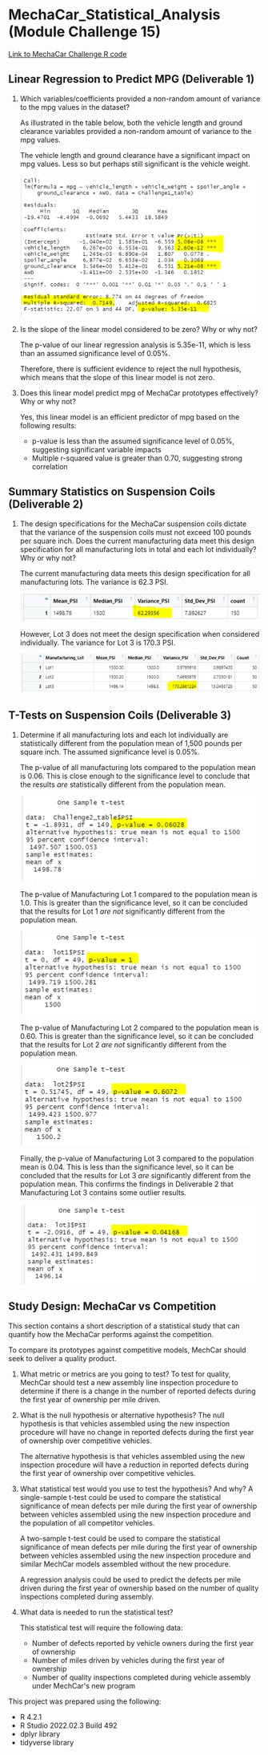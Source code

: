 # MechaCar_Statistical_Analysis (Module Challenge 15)

[Link to MechaCar Challenge R code](MechaCarChallenge.R)

## Linear Regression to Predict MPG (Deliverable 1)

1. Which variables/coefficients provided a non-random amount of variance to the mpg values in the dataset?

   As illustrated in the table below, both the vehicle length and ground clearance variables provided a non-random amount of variance to the mpg values.
   
   The vehicle length and ground clearance have a significant impact on mpg values. Less so but perhaps still significant is the vehicle weight.
      
   ![MPG_Regression](MPG_regression.PNG)

2. Is the slope of the linear model considered to be zero? Why or why not?

   The p-value of our linear regression analysis is 5.35e-11, which is less than an assumed significance level of 0.05%. 
   
   Therefore, there is sufficient evidence to reject the null hypothesis, which means that the slope of this linear model is not zero.

3. Does this linear model predict mpg of MechaCar prototypes effectively? Why or why not?

   Yes, this linear model is an efficient predictor of mpg based on the following results:
   
   * p-value is less than the assumed significance level of 0.05%, suggesting significant variable impacts
   * Multiple r-squared value is greater than 0.70, suggesting strong correlation

## Summary Statistics on Suspension Coils (Deliverable 2)

1.  The design specifications for the MechaCar suspension coils dictate that the variance of the suspension coils must not exceed 100 pounds per square inch.
    Does the current manufacturing data meet this design specification for all manufacturing lots in total and each lot individually? Why or why not?
    
    The current manufacturing data meets this design specification for all manufacturing lots.  The variance is 62.3 PSI.
    
    ![Coil_All_Lots](Coil_Total_Summary.PNG)
    
    However, Lot 3 does not meet the design specification when considered individually.  The variance for Lot 3 is 170.3 PSI.
    
    ![Coil_Individual_Lots](Coil_Lot_Summary.PNG)
    
## T-Tests on Suspension Coils (Deliverable 3)
 
1. Determine if all manufacturing lots and each lot individually are statistically different from the population mean of 1,500 pounds per square inch. The assumed significance level is 0.05%. 
   
   The p-value of all manufacturing lots compared to the population mean is 0.06.  This is close enough to the significance level to conclude that the results *are*          statistically different from the population mean.
   
   ![Coil_T-Test_All](Coil_t-test1.PNG)
 
   The p-value of Manufacturing Lot 1 compared to the population mean is 1.0.  This is greater than the significance level, so it can be concluded that the results for    Lot 1 *are not* significantly different from the population mean.
   
   ![Coil_T-Test_Lot1](Coil_t-test2.PNG)
   
   The p-value of Manufacturing Lot 2 compared to the population mean is 0.60.  This is greater than the significance level, so it can be concluded that the results for    Lot 2 *are not* significantly different from the population mean.
   
   ![Coil_T-Test_Lot2](Coil_t-test3.PNG)
   
   Finally, the p-value of Manufacturing Lot 3 compared to the population mean is 0.04.  This is less than the significance level, so it can be concluded that the          results for Lot 3 *are* significantly different from the population mean.  This confirms the findings in Deliverable 2 that Manufacturing Lot 3 contains some          outlier results.
   
   ![Coil_T-Test_Lot3](Coil_t-test4.PNG)

## Study Design: MechaCar vs Competition

This section contains a short description of a statistical study that can quantify how the MechaCar performs against the competition.

To compare its prototypes against competitive models, MechCar should seek to deliver a quality product.

1. What metric or metrics are you going to test?
   To test for quality, MechCar should test a new assembly line inspection procedure to determine if there is a change in the number of reported defects during the        first year of ownership per mile driven.

2. What is the null hypothesis or alternative hypothesis?
   The null hypothesis is that vehicles assembled using the new inspection procedure will have no change in reported defects during the first year of ownership over      competitive vehicles.
   
   The alternative hypothesis is that vehicles assembled using the new inspection procedure will have a reduction in reported defects during the first year of            ownership over competitive vehicles.
   
3. What statistical test would you use to test the hypothesis? And why?
   A single-sample t-test could be used to compare the statistical significance of mean defects per mile during the first year of ownership between vehicles assembled    using the new inspection procedure and the population of all competitor vehicles.
   
   A two-sample t-test could be used to compare the statistical significance of mean defects per mile during the first year of ownership between vehicles assembled        using the new inspection procedure and similar MechCar models assembled without the new procedure.
   
   A regression analysis could be used to predict the defects per mile driven during the first year of ownership based on the number of quality inspections completed    during assembly.

4. What data is needed to run the statistical test?

   This statistical test will require the following data:
   * Number of defects reported by vehicle owners during the first year of ownership
   * Number of miles driven by vehicles during the first year of ownership
   * Number of quality inspections completed during vehicle assembly under MechCar's new program

This project was prepared using the following:
* R 4.2.1
* R Studio 2022.02.3 Build 492
* dplyr library
* tidyverse library

